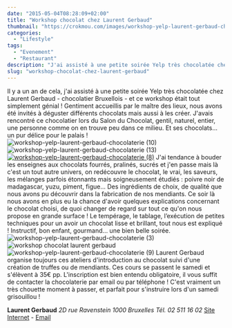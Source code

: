 ```yaml
---
date: "2015-05-04T08:28:09+02:00"
title: "Workshop chocolat chez Laurent Gerbaud"
thumbnail: "https://crokmou.com/images/workshop-yelp-laurent-gerbaud-chocolaterie.jpg"
categories:
  - "Lifestyle"
tags:
  - "Evenement"
  - "Restaurant"
description: "J'ai assisté à une petite soirée Yelp très chocolatée chez Laurent Gerbaud - chocolatier Bruxellois - et ce workshop était tout simplement génial !"
slug: "workshop-chocolat-chez-laurent-gerbaud"
---
```


Il y a un an de cela, j'ai assisté à une petite soirée Yelp très chocolatée chez Laurent Gerbaud - chocolatier Bruxellois - et ce workshop était tout simplement génial ! Gentiment accueillis par le maître des lieux, nous avons été invités à déguster différents chocolats mais aussi à les créer. J'avais rencontré ce chocolatier lors du Salon du Chocolat, gentil, naturel, entier, une personne comme on en trouve peu dans ce milieu. Et ses chocolats... un pur délice pour le palais ! ![workshop-yelp-laurent-gerbaud-chocolaterie (10)](https://crokmou.com/images/workshop-yelp-laurent-gerbaud-chocolaterie-10.jpg)![workshop-yelp-laurent-gerbaud-chocolaterie (13)](https://crokmou.com/images/workshop-yelp-laurent-gerbaud-chocolaterie-13.jpg)[![workshop-yelp-laurent-gerbaud-chocolaterie (8)](https://crokmou.com/images/workshop-yelp-laurent-gerbaud-chocolaterie-8.jpg)](http://www.crokmou.com/wp-content/uploads/2015/04/workshop-yelp-laurent-gerbaud-chocolaterie-10.jpg) J'ai tendance à bouder les enseignes aux chocolats fourrés, pralinés, sucrés et j'en passe mais là c'est un tout autre univers, on redécouvre le chocolat, le vrai, les saveurs, les mélanges parfois étonnants mais soigneusement étudiés : poivre noir de madagascar, yuzu, piment, figue... Des ingrédients de choix, de qualité que nous avons pu découvrir dans la fabrication de nos mendiants. Ce soir là nous avons en plus eu la chance d'avoir quelques explications concernant le chocolat choisi, de quoi changer de regard sur tout ce qu'on nous propose en grande surface ! Le tempérage, le tablage, l’exécution de petites techniques pour un avoir un chocolat lisse et brillant, tout nous est expliqué ! Instructif, bon enfant, gourmand... une bien belle soirée. ![workshop-yelp-laurent-gerbaud-chocolaterie (3)](https://crokmou.com/images/workshop-yelp-laurent-gerbaud-chocolaterie-3.jpg) ![workshop chocolat laurent gerbaud](https://crokmou.com/images/workshop-yelp-laurent-gerbaud-chocolaterie-6.jpg) ![workshop-yelp-laurent-gerbaud-chocolaterie (9)](https://crokmou.com/images/workshop-yelp-laurent-gerbaud-chocolaterie-9.jpg) Laurent Gerbaud organise toujours ces ateliers d'introduction au chocolat suivi d'une création de truffes ou de mendiants. Ces cours se passent le samedi et s'élèvent à 35€ pp. L'inscription est bien entendu obligatoire, il vous suffit de contacter la chocolaterie par email ou par téléphone ! C'est vraiment un très chouette moment à passer, et parfait pour s'instruire lors d'un samedi grisouillou !

**Laurent Gerbaud** _2D rue Ravenstein_ _1000 Bruxelles_ _Tél. 02 511 16 02_ [Site Internet](http://www.chocolatsgerbaud.be) - [Email](mailto:info@chocolatsgerbaud.be)
